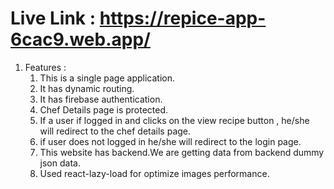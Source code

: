# Live Link : <https://repice-app-6cac9.web.app/>


1. Features : 
    1. This is a single page application.
    2. It has dynamic routing.
    3. It has firebase authentication.
    4. Chef Details page is protected.
    4. If a user if logged in and clicks on the view recipe button , he/she will redirect to
    the chef details page.
    5. if user does not logged in he/she will redirect to the login page.
    6. This website has backend.We are getting data from backend dummy json data.
    7. Used react-lazy-load for optimize images performance.
    